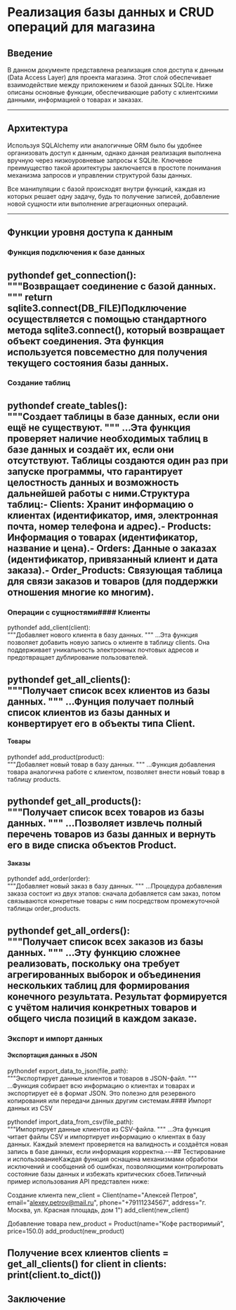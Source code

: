 # Реализация базы данных и CRUD операций для магазина

## Введение

В данном документе представлена реализация слоя доступа к данным (Data Access Layer) для проекта магазина. Этот слой обеспечивает взаимодействие между приложением и базой данных SQLite. Ниже описаны основные функции, обеспечивающие работу с клиентскими данными, информацией о товарах и заказах.

---

## Архитектура

Используя SQLAlchemy или аналогичные ORM было бы удобнее организовать доступ к данным, однако данная реализация выполнена вручную через низкоуровневые запросы к SQLite. Ключевое преимущество такой архитектуры заключается в простоте понимания механизма запросов и управлении структурой базы данных.

Все манипуляции с базой происходят внутри функций, каждая из которых решает одну задачу, будь то получение записей, добавление новой сущности или выполнение агрегационных операций.

---

## Функции уровня доступа к данным

### Функция подключения к базе данных
pythondef get_connection():    
"""Возвращает соединение с базой данных.
"""    return sqlite3.connect(DB_FILE)Подключение осуществляется с помощью стандартного метода sqlite3.connect(), который возвращает объект соединения. Эта функция используется повсеместно для получения текущего состояния базы данных.
---
### Создание таблиц

pythondef create_tables():    
"""Создает таблицы в базе данных, если они ещё не существуют.
"""    ...Эта функция проверяет наличие необходимых таблиц в базе данных и создаёт их, если они отсутствуют. Таблицы создаются один раз при запуске программы, что гарантирует целостность данных и возможность дальнейшей работы с ними.Структура таблиц:- Clients: Хранит информацию о клиентах (идентификатор, имя, электронная почта, номер телефона и адрес).- Products: Информация о товарах (идентификатор, название и цена).- Orders: Данные о заказах (идентификатор, привязанный клиент и дата заказа).- Order_Products: Связующая таблица для связи заказов и товаров (для поддержки отношения многие ко многим).
---
### Операции с сущностями#### Клиенты

pythondef add_client(client):    
"""Добавляет нового клиента в базу данных.
"""    ...Эта функция позволяет добавить новую запись о клиенте в таблицу clients. Она поддерживает уникальность электронных почтовых адресов и предотвращает дублирование пользователей.

pythondef get_all_clients():    
"""Получает список всех клиентов из базы данных.
"""    ...Фунция получает полный список клиентов из базы данных и конвертирует его в объекты типа Client.
---
#### Товары

pythondef add_product(product):    
"""Добавляет новый товар в базу данных.
"""    ...Функция добавления товара аналогична работе с клиентом, позволяет внести новый товар в таблицу products.

pythondef get_all_products():    
"""Получает список всех товаров из базы данных.
"""    ...Позволяет извлечь полный перечень товаров из базы данных и вернуть его в виде списка объектов Product.
---
#### Заказы

pythondef add_order(order):    
"""Добавляет новый заказ в базу данных.
"""    ...Процедура добавления заказа состоит из двух этапов: сначала добавляется сам заказ, потом связываются конкретные товары с ним посредством промежуточной таблицы order_products.

pythondef get_all_orders():    
"""Получает список всех заказов из базы данных.
"""    ...Эту функцию сложнее реализовать, поскольку она требует агрегированных выборок и объединения нескольких таблиц для формирования конечного результата. Результат формируется с учётом наличия конкретных товаров и общего числа позиций в каждом заказе.
---
### Экспорт и импорт данных
#### Экспортация данных в JSON

pythondef export_data_to_json(file_path):    
"""Экспортирует данные клиентов и товаров в JSON-файл.
"""    ...Функция собирает всю информацию о клиентах и товарах и экспортирует её в формат JSON. Это полезно для резервного копирования или передачи данных другим системам.#### Импорт данных из CSV

pythondef import_data_from_csv(file_path):    
"""Импортирует данные клиентов из CSV-файла.
"""    ...Эта функция читает файлы CSV и импортирует информацию о клиентах в базу данных. Каждый элемент проверяется на валидность и создаётся новая запись в базе данных, если информация корректна.---## Тестирование и использованиеКаждая функция оснащена механизмами обработки исключений и сообщений об ошибках, позволяющими контролировать состояние базы данных и избежать критических сбоев.Типичный пример использования API представлен ниже:

Создание клиента
new_client = Client(name="Алексей Петров", email="alexey.petrov@mail.ru", phone="+79111234567", address="г. Москва, ул. Красная площадь, дом 1")
add_client(new_client)

Добавление товара
new_product = Product(name="Кофе растворимый", price=150.0)
add_product(new_product)

Получение всех клиентов
clients = get_all_clients()
for client in clients:    
print(client.to_dict())
---
## Заключение